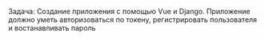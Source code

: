 Задача: 
Создание приложения с помощью Vue и Django. Приложение должно уметь авторизоваться по токену, регистрировать пользователя и востанавливать пароль
